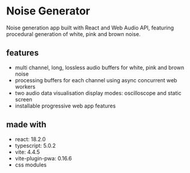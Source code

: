 # Noise Generator

Noise generation app built with React and Web Audio API, featuring procedural
generation of white, pink and brown noise.

## features

* multi channel, long, lossless audio buffers for white, pink and brown noise
* processing buffers for each channel using async concurrent web workers
* two audio data visualisation display modes: oscilloscope and static screen
* installable progressive web app features

## made with

* react: 18.2.0
* typescript: 5.0.2
* vite: 4.4.5
* vite-plugin-pwa: 0.16.6
* css modules

